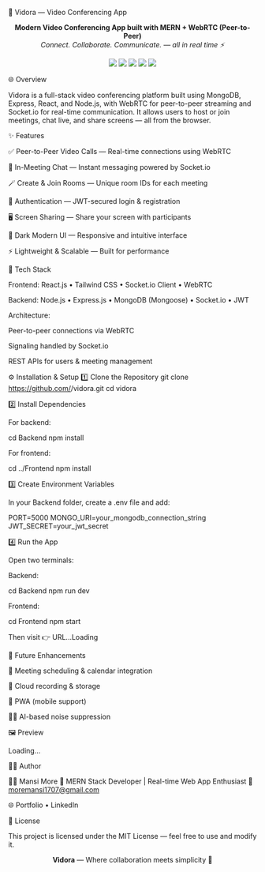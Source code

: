 🎥 Vidora — Video Conferencing App

<p align="center"> <b>Modern Video Conferencing App built with MERN + WebRTC (Peer-to-Peer)</b><br/> <i>Connect. Collaborate. Communicate. — all in real time ⚡</i> </p>

<p align="center"> <img src="https://img.shields.io/badge/MERN-Stack-4DB33D?style=for-the-badge&logo=mongodb&logoColor=white" /> <img src="https://img.shields.io/badge/WebRTC-Enabled-blue?style=for-the-badge&logo=webrtc&logoColor=white" /> <img src="https://img.shields.io/badge/Socket.io-Real--time-black?style=for-the-badge&logo=socket.io&logoColor=white" /> <img src="https://img.shields.io/badge/React-Dynamic-61DAFB?style=for-the-badge&logo=react&logoColor=black" /> <img src="https://img.shields.io/badge/Node.js-Fast-339933?style=for-the-badge&logo=node.js&logoColor=white" /> </p>

🌐 Overview

Vidora is a full-stack video conferencing platform built using MongoDB, Express, React, and Node.js, with WebRTC for peer-to-peer streaming and Socket.io for real-time communication.
It allows users to host or join meetings, chat live, and share screens — all from the browser.

✨ Features

✅ Peer-to-Peer Video Calls — Real-time connections using WebRTC

💬 In-Meeting Chat — Instant messaging powered by Socket.io

🪄 Create & Join Rooms — Unique room IDs for each meeting

🔐 Authentication — JWT-secured login & registration

🖥️ Screen Sharing — Share your screen with participants

🌙 Dark Modern UI — Responsive and intuitive interface

⚡ Lightweight & Scalable — Built for performance

🧠 Tech Stack

Frontend:
React.js • Tailwind CSS • Socket.io Client • WebRTC

Backend:
Node.js • Express.js • MongoDB (Mongoose) • Socket.io • JWT

Architecture:

Peer-to-peer connections via WebRTC

Signaling handled by Socket.io

REST APIs for users & meeting management

⚙️ Installation & Setup
1️⃣ Clone the Repository
git clone https://github.com/<your-username>/vidora.git
cd vidora

2️⃣ Install Dependencies

For backend:

cd Backend
npm install

For frontend:

cd ../Frontend
npm install

3️⃣ Create Environment Variables

In your Backend folder, create a .env file and add:

PORT=5000
MONGO_URI=your_mongodb_connection_string
JWT_SECRET=your_jwt_secret

4️⃣ Run the App

Open two terminals:

Backend:

cd Backend
npm run dev

Frontend:

cd Frontend
npm start

Then visit 👉 URL...Loading

🚀 Future Enhancements

📅 Meeting scheduling & calendar integration

📁 Cloud recording & storage

📲 PWA (mobile support)

🧏‍♀️ AI-based noise suppression

🖼️ Preview

Loading...

🧑‍💻 Author

👩‍💻 Mansi More
💼 MERN Stack Developer | Real-time Web App Enthusiast
📧 moremansi1707@gmail.com

🌐 Portfolio
• LinkedIn

🪪 License

This project is licensed under the MIT License — feel free to use and modify it.

<p align="center"> <b>Vidora</b> — Where collaboration meets simplicity 💫 </p>
